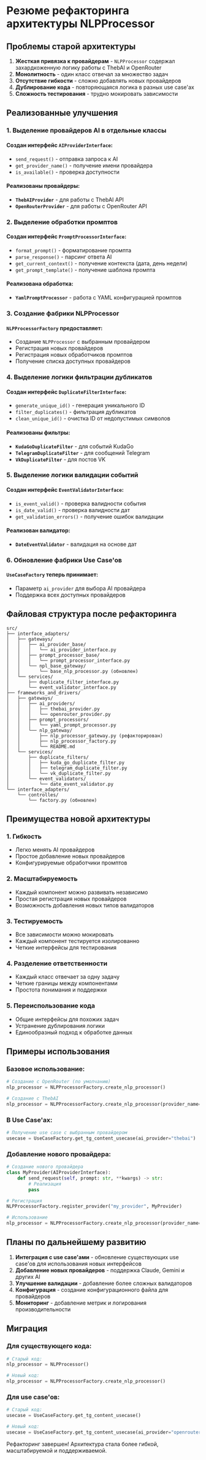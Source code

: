 # Резюме рефакторинга архитектуры NLPProcessor

## Проблемы старой архитектуры

1. **Жесткая привязка к провайдерам** - `NLPProcessor` содержал захардкоженную логику работы с ThebAI и OpenRouter
2. **Монолитность** - один класс отвечал за множество задач
3. **Отсутствие гибкости** - сложно добавлять новых провайдеров
4. **Дублирование кода** - повторяющаяся логика в разных use case'ах
5. **Сложность тестирования** - трудно мокировать зависимости

## Реализованные улучшения

### 1. Выделение провайдеров AI в отдельные классы

#### Создан интерфейс `AIProviderInterface`:
- `send_request()` - отправка запроса к AI
- `get_provider_name()` - получение имени провайдера
- `is_available()` - проверка доступности

#### Реализованы провайдеры:
- **`ThebAIProvider`** - для работы с ThebAI API
- **`OpenRouterProvider`** - для работы с OpenRouter API

### 2. Выделение обработки промптов

#### Создан интерфейс `PromptProcessorInterface`:
- `format_prompt()` - форматирование промпта
- `parse_response()` - парсинг ответа AI
- `get_current_context()` - получение контекста (дата, день недели)
- `get_prompt_template()` - получение шаблона промпта

#### Реализована обработка:
- **`YamlPromptProcessor`** - работа с YAML конфигурацией промптов

### 3. Создание фабрики NLPProcessor

#### `NLPProcessorFactory` предоставляет:
- Создание `NLPProcessor` с выбранным провайдером
- Регистрация новых провайдеров
- Регистрация новых обработчиков промптов
- Получение списка доступных провайдеров

### 4. Выделение логики фильтрации дубликатов

#### Создан интерфейс `DuplicateFilterInterface`:
- `generate_unique_id()` - генерация уникального ID
- `filter_duplicates()` - фильтрация дубликатов
- `clean_unique_id()` - очистка ID от недопустимых символов

#### Реализованы фильтры:
- **`KudaGoDuplicateFilter`** - для событий KudaGo
- **`TelegramDuplicateFilter`** - для сообщений Telegram
- **`VkDuplicateFilter`** - для постов VK

### 5. Выделение логики валидации событий

#### Создан интерфейс `EventValidatorInterface`:
- `is_event_valid()` - проверка валидности события
- `is_date_valid()` - проверка валидности дат
- `get_validation_errors()` - получение ошибок валидации

#### Реализован валидатор:
- **`DateEventValidator`** - валидация на основе дат

### 6. Обновление фабрики Use Case'ов

#### `UseCaseFactory` теперь принимает:
- Параметр `ai_provider` для выбора AI провайдера
- Поддержка всех доступных провайдеров

## Файловая структура после рефакторинга

```
src/
├── interface_adapters/
│   ├── gateways/
│   │   ├── ai_provider_base/
│   │   │   └── ai_provider_interface.py
│   │   ├── prompt_processor_base/
│   │   │   └── prompt_processor_interface.py
│   │   └── npl_base_gateway/
│   │       └── base_nlp_processor.py (обновлен)
│   └── services/
│       ├── duplicate_filter_interface.py
│       └── event_validator_interface.py
├── frameworks_and_drivers/
│   ├── gateways/
│   │   ├── ai_providers/
│   │   │   ├── thebai_provider.py
│   │   │   └── openrouter_provider.py
│   │   ├── prompt_processors/
│   │   │   └── yaml_prompt_processor.py
│   │   └── nlp_gateway/
│   │       ├── nlp_processor_gateway.py (рефакторирован)
│   │       ├── nlp_processor_factory.py
│   │       └── README.md
│   └── services/
│       ├── duplicate_filters/
│       │   ├── kuda_go_duplicate_filter.py
│       │   ├── telegram_duplicate_filter.py
│       │   └── vk_duplicate_filter.py
│       └── event_validators/
│           └── date_event_validator.py
└── interface_adapters/
    └── controlles/
        └── factory.py (обновлен)
```

## Преимущества новой архитектуры

### 1. **Гибкость**
- Легко менять AI провайдеров
- Простое добавление новых провайдеров
- Конфигурируемые обработчики промптов

### 2. **Масштабируемость**
- Каждый компонент можно развивать независимо
- Простая регистрация новых провайдеров
- Возможность добавления новых типов валидаторов

### 3. **Тестируемость**
- Все зависимости можно мокировать
- Каждый компонент тестируется изолированно
- Четкие интерфейсы для тестирования

### 4. **Разделение ответственности**
- Каждый класс отвечает за одну задачу
- Четкие границы между компонентами
- Простота понимания и поддержки

### 5. **Переиспользование кода**
- Общие интерфейсы для похожих задач
- Устранение дублирования логики
- Единообразный подход к обработке данных

## Примеры использования

### Базовое использование:
```python
# Создание с OpenRouter (по умолчанию)
nlp_processor = NLPProcessorFactory.create_nlp_processor()

# Создание с ThebAI
nlp_processor = NLPProcessorFactory.create_nlp_processor(provider_name="thebai")
```

### В Use Case'ах:
```python
# Получение use case с выбранным провайдером
usecase = UseCaseFactory.get_tg_content_usecase(ai_provider="thebai")
```

### Добавление нового провайдера:
```python
# Создание нового провайдера
class MyProvider(AIProviderInterface):
    def send_request(self, prompt: str, **kwargs) -> str:
        # Реализация
        pass

# Регистрация
NLPProcessorFactory.register_provider("my_provider", MyProvider)

# Использование
nlp_processor = NLPProcessorFactory.create_nlp_processor(provider_name="my_provider")
```

## Планы по дальнейшему развитию

1. **Интеграция с use case'ами** - обновление существующих use case'ов для использования новых интерфейсов
2. **Добавление новых провайдеров** - поддержка Claude, Gemini и других AI
3. **Улучшение валидации** - добавление более сложных валидаторов
4. **Конфигурация** - создание конфигурационного файла для провайдеров
5. **Мониторинг** - добавление метрик и логирования производительности

## Миграция

### Для существующего кода:
```python
# Старый код:
nlp_processor = NLPProcessor()

# Новый код:
nlp_processor = NLPProcessorFactory.create_nlp_processor()
```

### Для use case'ов:
```python
# Старый код:
usecase = UseCaseFactory.get_tg_content_usecase()

# Новый код:
usecase = UseCaseFactory.get_tg_content_usecase(ai_provider="openrouter")
```

Рефакторинг завершен! Архитектура стала более гибкой, масштабируемой и поддерживаемой.

